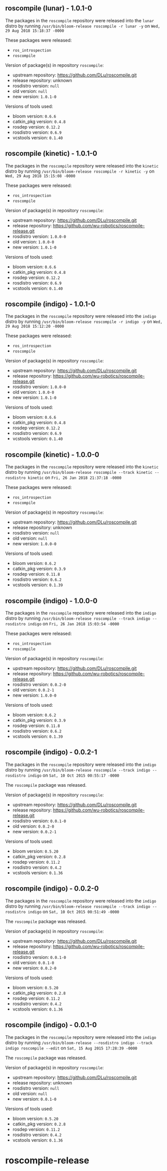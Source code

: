 ## roscompile (lunar) - 1.0.1-0

The packages in the `roscompile` repository were released into the `lunar` distro by running `/usr/bin/bloom-release roscompile -r lunar -y` on `Wed, 29 Aug 2018 15:18:37 -0000`

These packages were released:
- `ros_introspection`
- `roscompile`

Version of package(s) in repository `roscompile`:

- upstream repository: https://github.com/DLu/roscompile.git
- release repository: unknown
- rosdistro version: `null`
- old version: `null`
- new version: `1.0.1-0`

Versions of tools used:

- bloom version: `0.6.6`
- catkin_pkg version: `0.4.8`
- rosdep version: `0.12.2`
- rosdistro version: `0.6.9`
- vcstools version: `0.1.40`


## roscompile (kinetic) - 1.0.1-0

The packages in the `roscompile` repository were released into the `kinetic` distro by running `/usr/bin/bloom-release roscompile -r kinetic -y` on `Wed, 29 Aug 2018 15:15:08 -0000`

These packages were released:
- `ros_introspection`
- `roscompile`

Version of package(s) in repository `roscompile`:

- upstream repository: https://github.com/DLu/roscompile.git
- release repository: https://github.com/wu-robotics/roscompile-release.git
- rosdistro version: `1.0.0-0`
- old version: `1.0.0-0`
- new version: `1.0.1-0`

Versions of tools used:

- bloom version: `0.6.6`
- catkin_pkg version: `0.4.8`
- rosdep version: `0.12.2`
- rosdistro version: `0.6.9`
- vcstools version: `0.1.40`


## roscompile (indigo) - 1.0.1-0

The packages in the `roscompile` repository were released into the `indigo` distro by running `/usr/bin/bloom-release roscompile -r indigo -y` on `Wed, 29 Aug 2018 15:12:20 -0000`

These packages were released:
- `ros_introspection`
- `roscompile`

Version of package(s) in repository `roscompile`:

- upstream repository: https://github.com/DLu/roscompile.git
- release repository: https://github.com/wu-robotics/roscompile-release.git
- rosdistro version: `1.0.0-0`
- old version: `1.0.0-0`
- new version: `1.0.1-0`

Versions of tools used:

- bloom version: `0.6.6`
- catkin_pkg version: `0.4.8`
- rosdep version: `0.12.2`
- rosdistro version: `0.6.9`
- vcstools version: `0.1.40`


## roscompile (kinetic) - 1.0.0-0

The packages in the `roscompile` repository were released into the `kinetic` distro by running `/usr/bin/bloom-release roscompile --track kinetic --rosdistro kinetic` on `Fri, 26 Jan 2018 21:37:18 -0000`

These packages were released:
- `ros_introspection`
- `roscompile`

Version of package(s) in repository `roscompile`:

- upstream repository: https://github.com/DLu/roscompile.git
- release repository: unknown
- rosdistro version: `null`
- old version: `null`
- new version: `1.0.0-0`

Versions of tools used:

- bloom version: `0.6.2`
- catkin_pkg version: `0.3.9`
- rosdep version: `0.11.8`
- rosdistro version: `0.6.2`
- vcstools version: `0.1.39`


## roscompile (indigo) - 1.0.0-0

The packages in the `roscompile` repository were released into the `indigo` distro by running `/usr/bin/bloom-release roscompile --track indigo --rosdistro indigo` on `Fri, 26 Jan 2018 15:03:54 -0000`

These packages were released:
- `ros_introspection`
- `roscompile`

Version of package(s) in repository `roscompile`:

- upstream repository: https://github.com/DLu/roscompile.git
- release repository: https://github.com/wu-robotics/roscompile-release.git
- rosdistro version: `0.0.2-0`
- old version: `0.0.2-1`
- new version: `1.0.0-0`

Versions of tools used:

- bloom version: `0.6.2`
- catkin_pkg version: `0.3.9`
- rosdep version: `0.11.8`
- rosdistro version: `0.6.2`
- vcstools version: `0.1.39`


## roscompile (indigo) - 0.0.2-1

The packages in the `roscompile` repository were released into the `indigo` distro by running `/usr/bin/bloom-release roscompile --track indigo --rosdistro indigo` on `Sat, 10 Oct 2015 00:55:17 -0000`

The `roscompile` package was released.

Version of package(s) in repository `roscompile`:
- upstream repository: https://github.com/DLu/roscompile.git
- release repository: https://github.com/wu-robotics/roscompile-release.git
- rosdistro version: `0.0.1-0`
- old version: `0.0.2-0`
- new version: `0.0.2-1`

Versions of tools used:
- bloom version: `0.5.20`
- catkin_pkg version: `0.2.8`
- rosdep version: `0.11.2`
- rosdistro version: `0.4.2`
- vcstools version: `0.1.36`


## roscompile (indigo) - 0.0.2-0

The packages in the `roscompile` repository were released into the `indigo` distro by running `/usr/bin/bloom-release roscompile --track indigo --rosdistro indigo` on `Sat, 10 Oct 2015 00:51:49 -0000`

The `roscompile` package was released.

Version of package(s) in repository `roscompile`:
- upstream repository: https://github.com/DLu/roscompile.git
- release repository: https://github.com/wu-robotics/roscompile-release.git
- rosdistro version: `0.0.1-0`
- old version: `0.0.1-0`
- new version: `0.0.2-0`

Versions of tools used:
- bloom version: `0.5.20`
- catkin_pkg version: `0.2.8`
- rosdep version: `0.11.2`
- rosdistro version: `0.4.2`
- vcstools version: `0.1.36`


## roscompile (indigo) - 0.0.1-0

The packages in the `roscompile` repository were released into the `indigo` distro by running `/usr/bin/bloom-release --rosdistro indigo --track indigo roscompile --edit` on `Sat, 15 Aug 2015 17:28:39 -0000`

The `roscompile` package was released.

Version of package(s) in repository `roscompile`:
- upstream repository: https://github.com/DLu/roscompile.git
- release repository: unknown
- rosdistro version: `null`
- old version: `null`
- new version: `0.0.1-0`

Versions of tools used:
- bloom version: `0.5.20`
- catkin_pkg version: `0.2.8`
- rosdep version: `0.11.2`
- rosdistro version: `0.4.2`
- vcstools version: `0.1.36`


# roscompile-release
